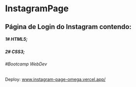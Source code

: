 # InstagramPage

## Página de Login do Instagram contendo:

##### 1# HTML5;
##### 2# CSS3;

###### #Bootcamp WebDev

Deploy: www.instagram-page-omega.vercel.app/
